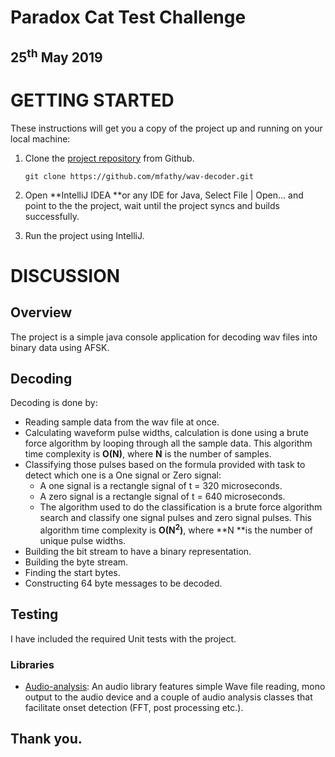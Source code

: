 

# Paradox Cat  Test Challenge 


## **25<sup>th</sup> May 2019**


# GETTING STARTED	

These instructions will get you a copy of the project up and running on your local machine:


1. Clone the [project repository](https://github.com/mfathy/wav-decoder) from Github.

    ```
    git clone https://github.com/mfathy/wav-decoder.git
    ```

2. Open **IntelliJ IDEA **or any IDE for Java, Select File | Open... and point to the the project, wait until the project syncs and builds successfully.
3. Run the project using IntelliJ.


# DISCUSSION 


## Overview

The project is a simple java console application for decoding wav files into binary data using AFSK.


## Decoding

Decoding is done by:



*   Reading sample data from the wav file at once.  
*   Calculating waveform pulse widths, calculation is done using a brute force algorithm by looping through all the sample data. This algorithm time complexity is **O(N)**, where **N** is the number of samples. 
*   Classifying those pulses based on the formula provided with task to detect which one is a One signal or Zero signal:
    *   A one signal is a rectangle signal of t = 320 microseconds.
    *   A zero signal is a rectangle signal of t = 640 microseconds.
    *   The algorithm used to do the classification is a brute force algorithm search and classify one signal pulses and zero signal pulses. This algorithm time complexity is **O(N<sup>2</sup>)**, where **N **is the number of unique pulse widths. 
*   Building the bit stream to have a binary representation.
*   Building the byte stream.
*   Finding the start bytes.
*   Constructing 64 byte messages to be decoded.


## 


## Testing

I have included the required Unit tests with the project.


### **Libraries**



*   [Audio-analysis](https://code.google.com/archive/p/audio-analysis/): An audio library features simple Wave file reading, mono output to the audio device and a couple of audio analysis classes that facilitate onset detection (FFT, post processing etc.).


## **Thank you.**

